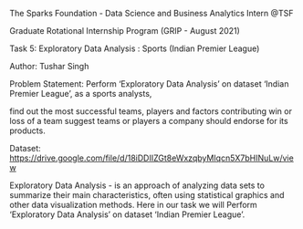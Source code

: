 The Sparks Foundation - Data Science and Business Analytics Intern @TSF

Graduate Rotational Internship Program (GRIP - August 2021)

Task 5: Exploratory Data Analysis : Sports (Indian Premier League)

Author: Tushar Singh

Problem Statement:
Perform ‘Exploratory Data Analysis’ on dataset ‘Indian Premier League’, as a sports analysts,

find out the most successful teams, players and factors contributing win or loss of a team
suggest teams or players a company should endorse for its products.

Dataset: https://drive.google.com/file/d/18iDDIIZGt8eWxzqbyMIqcn5X7bHINuLw/view

Exploratory Data Analysis - is an approach of analyzing data sets to summarize their main characteristics, often using statistical graphics and other data visualization methods. Here in our task we will Perform ‘Exploratory Data Analysis’ on dataset ‘Indian Premier League’.
